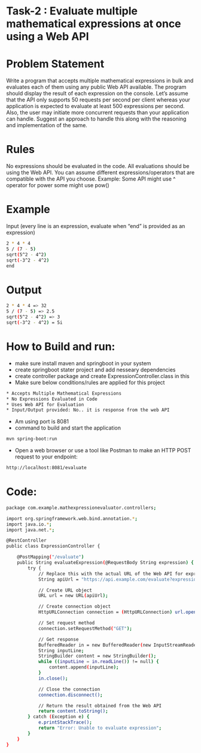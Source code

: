 # Task-2 : Evaluate multiple mathematical expressions at once using a Web API

# Problem Statement
Write a program that accepts multiple mathematical expressions in bulk and evaluates each of them using any public Web API available. The program should display the result of each expression on the console. Let’s assume that the API only supports 50 requests per second per client whereas your application is expected to evaluate at least 500 expressions per second. Also, the user may initiate more concurrent requests than your application can handle. Suggest an approach to handle this along with the reasoning and implementation of the same.

# Rules
No expressions should be evaluated in the code. All evaluations should be using the Web API.
You can assume different expressions/operators that are compatible with the API you choose. 
Example: Some API might use ^ operator for power some might use pow()
# Example
Input (every line is an expression, evaluate when “end” is provided as an expression)
```bash
2 * 4 * 4
5 / (7 - 5)
sqrt(5^2 - 4^2)
sqrt(-3^2 - 4^2)
end
```
# Output
```bash
2 * 4 * 4 => 32
5 / (7 - 5) => 2.5
sqrt(5^2 - 4^2) => 3
sqrt(-3^2 - 4^2) = 5i
```
# How to Build and  run: 
* make sure install maven and springboot in your system
* create springboot stater project and add nesseary dependencies
* create controller package and create ExpressionController.class in this
* Make sure below conditions/rules are applied for this project
```bash
* Accepts Multiple Mathematical Expressions
* No Expressions Evaluated in Code
* Uses Web API for Evaluation
* Input/Output provided: No.. it is response from the web API
```
* Am using port is 8081
* command to build and start the application
```bash
mvn spring-boot:run
```
* Open a web browser or use a tool like Postman to make an HTTP POST request to your endpoint:
```bash
http://localhost:8081/evaluate
```
# Code:
```bash
package com.example.mathexpressionevaluator.controllers;

import org.springframework.web.bind.annotation.*;
import java.io.*;
import java.net.*;

@RestController
public class ExpressionController {

    @PostMapping("/evaluate")
    public String evaluateExpression(@RequestBody String expression) {
        try {
            // Replace this with the actual URL of the Web API for expression evaluation
            String apiUrl = "https://api.example.com/evaluate?expression=" + expression;

            // Create URL object
            URL url = new URL(apiUrl);

            // Create connection object
            HttpURLConnection connection = (HttpURLConnection) url.openConnection();

            // Set request method
            connection.setRequestMethod("GET");

            // Get response
            BufferedReader in = new BufferedReader(new InputStreamReader(connection.getInputStream()));
            String inputLine;
            StringBuilder content = new StringBuilder();
            while ((inputLine = in.readLine()) != null) {
                content.append(inputLine);
            }
            in.close();

            // Close the connection
            connection.disconnect();

            // Return the result obtained from the Web API
            return content.toString();
        } catch (Exception e) {
            e.printStackTrace();
            return "Error: Unable to evaluate expression";
        }
    }
}


```
